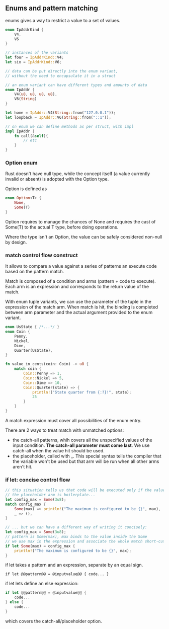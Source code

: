 ## Enums and pattern matching

enums gives a way to restrict a value to a set of values.

```rust
enum IpAddrKind {
    V4,
    V6
}

// instances of the variants
let four = IpAddrKind::V4;
let six = IpAddrKind::V6;

// data can be put directly into the enum variant,
// without the need to encapsulate it in a struct

// an enum variant can have different types and amounts of data
enum IpAddr {
    V4(u8, u8, u8, u8),
    V6(String)
}

let home = IpAddr::V4(String::from("127.0.0.1"));
let loopback = IpAddr::V6(String::from("::1"));

// on enum we can define methods as per struct, with impl
impl IpAddr {
    fn call(&self){
        // etc
    }
}
```

### Option enum

Rust doesn't have null type, while the concept itself (a value currently invalid or absent) is adopted with the Option type.

Option<T> is defined as

```rust
enum Option<T> {
    None,
    Some(T)
}
```

Option<T> requires to manage the chances of None and requires the cast of Some(T) to the actual T type, before doing operations.

Where the type isn't an Option, the value can be safely considered non-null by design.

### match control flow construct

It allows to compare a value against a series of patterns an execute code based on the pattern match.

Match is composed of a condition and arms (pattern + code to execute). Each arm is an expression and corresponds to the return value of the match.

With enum tuple variants, we can use the parameter of the tuple in the expression of the match arm. When match is hit, the binding is completed between arm parameter and the actual argument provided to the enum variant.

```rust
enum UsState { /*...*/ }
enum Coin {
    Penny,
    Nickel,
    Dime,
    Quarter(UsState),
}

fn value_in_cents(coin: Coin) -> u8 {
    match coin {
        Coin::Penny => 1,
        Coin::Nickel => 5,
        Coin::Dime => 10,
        Coin::Quarter(state) => {
            println!("State quarter from {:?}!", state);
            25
        }
    }
}
```

A match expression must cover all possibilities of the enum entry.

There are 2 ways to treat match with unmatched options:

- the catch-all patterns, whih covers all the unspecified values of the input condition. **The catch-all parameter must come last**. We use catch-all when the value hit should be used.
- the placeholder, called with _. This special syntax tells the compiler that the variable won't be used but that arm will be run when all other arms aren't hit.

### if let: concise control flow

```rust
// this situation tells us that code will be executed only if the value is a Some variant
// the placeholder arm is boilerplate...
let config_max = Some(3u8);
match config_max {
    Some(max) => println!("The maximum is configured to be {}", max),
    _ => (),
}

// ... but we can have a different way of writing it concisely:
let config_max = Some(3u8);
// pattern is Some(max), max binds to the value inside the Some
// we use max in the expression and associate the whole match short-cut to the input variable
if let Some(max) = config_max {
    println!("The maximum is configured to be {}", max);
}
```

if let takes a pattern and an expression, separate by an equal sign.

`if let @@pattern@@ = @inputvalue@@ { code... }`

if let lets define an else expression:

```rust
if let @@pattern@@ = @inputvalue@@ {
    code...
} else {
    code... 
}
```

which covers the catch-all/placeholder option.